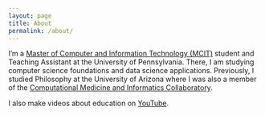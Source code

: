 ```yaml
---
layout: page
title: About
permalink: /about/
---
```


I’m a [Master of Computer and Information Technology (MCIT)](https://onlinelearning.seas.upenn.edu/mcit/) student and Teaching Assistant at the University of Pennsylvania. There, I am studying computer science foundations and data science applications. Previously, I studied Philosophy at the University of Arizona where I was also a member of the [Computational Medicine and Informatics Collaboratory](https://com-in.collab.arizona.edu/).

I also make videos about education on [YouTube](http://www.youtube.com/c/cedricvicera).
